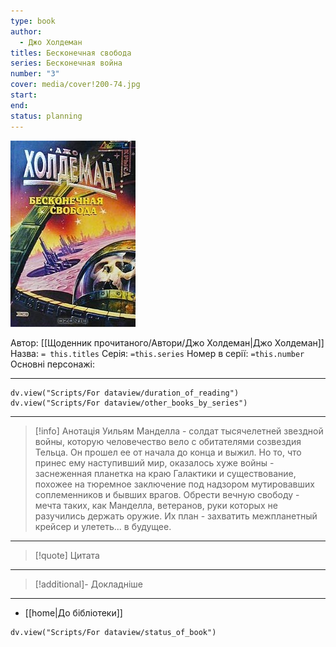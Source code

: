 ```yaml
---
type: book
author:
  - Джо Холдеман
titles: Бесконечная свобода
series: Бесконечная война
number: "3"
cover: media/cover!200-74.jpg
start: 
end: 
status: planning
---
```

![cover|200](media/cover!200-74.jpg)

Автор: [[Щоденник прочитаного/Автори/Джо Холдеман|Джо Холдеман]]
Назва: `= this.titles`
Серія:  `=this.series`
Номер в серії: `=this.number`
Основні персонажі:

---
```dataviewjs
dv.view("Scripts/For dataview/duration_of_reading")
dv.view("Scripts/For dataview/other_books_by_series")
```

---
>[!info] Анотація
>Уильям Манделла - солдат тысячелетней звездной войны, которую человечество вело с обитателями созвездия Тельца. Он прошел ее от начала до конца и выжил. Но то, что принес ему наступивший мир, оказалось хуже войны - заснеженная планетка на краю Галактики и существование, похожее на тюремное заключение под надзором мутировавших соплеменников и бывших врагов. Обрести вечную свободу - мечта таких, как Манделла, ветеранов, руки которых не разучились держать оружие. Их план - захватить межпланетный крейсер и улететь... в будущее.

___

>[!quote] Цитата

---
>[!additional]- Докладніше

---

- [[home|До бібліотеки]]

```dataviewjs
dv.view("Scripts/For dataview/status_of_book")
```